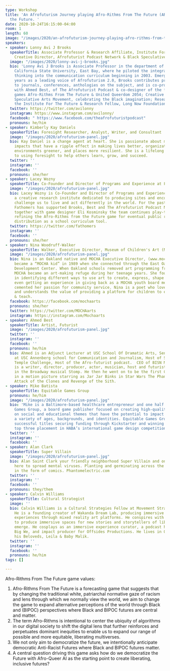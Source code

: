 ```yaml
---
type: Workshop
title: 'An Afrofuturism Journey playing Afro-Rithms From The Future (ARFTF) in Democratizing
  the Future. '
date: 2020-10-24T16:15:00-04:00
room: 1
length: 60
image: "/images/2020/an-afrofuturism-journey-playing-afro-rithms-from-the-future-in-democratizing-the-future.jpg"
speakers:
- speaker: Lonny Avi J Brooks
  speakerTitle: Associate Professor & Research Affiliate, Institute For The Future,
    Creative Director, Afrofuturist Podcast Network & Black Speculative Arts Movement
  image: "/images/2020/lonny-avi-j-brooks.jpg"
  bio: 'Lonny Avi J Brooks is Associate Professor in the department of communication,
    California State University, East Bay, where he piloted the integration of futures
    thinking into the communication curriculum beginning in 2003. Emerging in recent
    years as a leading voice of Afrofuturism 2.0, Brooks contributes prolifically
    to journals, conferences, anthologies on the subject, and is co-producer/co-creator,
    with Ahmed Best, of The Afrofuturist Podcast & co-designer of the forecasting
    games Afro-Rithms From The Future & United Queerdom 2054; Creative Director, Black
    Speculative Arts Movement, celebrating the Black imagination; Research Affiliate,
    the Institute For The Future & Research Fellow, Long Now Foundation. '
  twitter: https://twitter.com/avilonny
  instagram: https://www.instagram.com/avilonny/
  facebook: " https://www.facebook.com/theafrofuturistpodcast"
  pronouns: he/him
- speaker: Kimberly Kay Daniels
  speakerTitle: Foresight Researcher, Analyst, Writer, and Consultant
  image: "/images/2020/afrofuturism-panel.jpg"
  bio: Kay Daniel is a change agent at heart. She is passionate about making small
    impacts that have a ripple effect in making lives better, organizations smarter,
    environments greener, and places more resilient. She is a lifelong learner dedicated
    to using foresight to help others learn, grow, and succeed.
  twitter: ''
  instagram: ''
  facebook: ''
  pronouns: she/her
- speaker: Lacey Wozny
  speakerTitle: Co-Founder and Director of Programs and Experience at Fathomers
  image: "/images/2020/afrofuturism-panel.jpg"
  bio: Lacey Wozny is Co-Founder and Director of Programs and Experience at Fathomers,
    a creative research institute dedicated to producing sites and encounters that
    challenge us to live and act differently in the world. For the past two years,
    Fathomers has supported Brooks, Best and The Afrofuturist Podcast Network. Working
    together with game designer Eli Kosminsky the team continues play-testing and
    refining the Afro-Rithms from the Future game for eventual public release and
    distribution as a school curriculum tool.
  twitter: https://twitter.com/fathomers
  instagram: ''
  facebook: ''
  pronouns: she/her
- speaker: Nina Woodruff-Walker
  speakerTitle: Walker, Executive Director, Museum of Children's Art (MOCHA)
  image: "/images/2020/afrofuturism-panel.jpg"
  bio: Nina is an Oakland native and MOCHA Executive Director, (www.mocha.org) who
    became a “MOCHA kid” in 1989 when she connected through the East Oakland Youth
    Development Center. When Oakland schools removed art programming from the curriculum,
    MOCHA became an art-making refuge during her teenage years. She found delight
    in identifying different ways to use art to create, express, shape & influence,
    even getting an experience in giving back as a MOCHA youth board member. This
    cemented her passion for community service. Nina is a poet who loves visual arts
    and understands the value of providing a platform for children to express, create
    & teach.
  facebook: https://facebook.com/mochaarts
  pronouns: she/her
  twitter: https://twitter.com/MOCHAarts
  instagram: https://instagram.com/Mochaarts
- speaker: Ahmed Best
  speakerTitle: Artist, Futurist
  image: "/images/2020/afrofuturism-panel.jpg"
  twitter: ''
  instagram: ''
  facebook: ''
  pronouns: he/him
  bio: Ahmed is an Adjunct Lecturer at USC School Of Dramatic Arts, Senior Fellow
    at USC Annenberg school for Communication and Journalism, Host of STAR WARS Jedi
    Temple Challenge, Host of the Afro-futurist podcast.  CEO of BISN Media. Ahmed
    is a writer, director, producer, actor, musician, host and futurist. He starred
    in the Broadway musical Stomp. He then he went on to be the first CGI lead character
    in a motion picture starring as Jar Jar Binks in Star Wars The Phantom Menace,
    Attack of the Clones and Revenge of the Sith.
- speaker: Mike Batista
  speakerTitle: Equitable Games Group
  pronouns: he/him
  image: "/images/2020/afrofuturism-panel.jpg"
  bio: 'Mike is a Baltimore-based healthcare entrepreneur and one half of Equitable
    Games Group, a board game publisher focused on creating high-quality games based
    on social and educational themes that have the potential to impact people with
    a variety of ages, backgrounds, and identities. Equitable Games Group has designed
    successful titles securing funding through Kickstarter and winning accolades like
    top three placement in HABA’s international game design competition. '
  twitter: ''
  instagram: ''
  facebook: ''
- speaker: Alan Clark
  speakerTitle: Super Villain
  image: "/images/2020/afrofuturism-panel.jpg"
  bio: Alan Saint Clark your friendly neighborhood Super Villain and ontological mechanic
    here to spread mental viruses. Planting and germinating across the multiverse
    in the form of comics. Phantomelectric.com
  twitter: ''
  instagram: ''
  facebook: ''
  pronouns: they/them
- speaker: Calvin Williams
  speakerTitle: Cultural Strategist
  image: ''
  bio: Calvin Williams is a Cultural Strategies Fellow at Movement Strategy Center.
    He is a founding creator of Wakanda Dream Lab, producing immersive storytelling
    experiences through mixed reality art platforms. He conspires with fellow afrofuturists
    to produce immersive spaces for new stories and storytellers of liberation to
    emerge. He cosplays as an immersive experience curator, a podcast host for The
    Big We, and impact producer for Offsides Productions. He lives in Oakland with
    his Beloveds, Leila & Baby Malik.
  twitter: ''
  instagram: ''
  facebook: ''
  pronouns: he/him
tags: []

---
```

Afro-Rithms From The Future game values:

1. Afro-Rithms From The Future is a forecasting game that suggests that by changing the traditional white, patriarchal normative gaze of racism and lens through which we normally view the world, we aim to change the game to expand alternative perceptions of the world through Black and (BIPOC) perspectives where Black and BIPOC futures are central and matter. 
2. The term Afro-Rithms is intentional to center the ubiquity of algorithms in our digital society to shift the digital lens that further reinforces and perpetuates dominant inequities to enable us to expand our range of possible and more equitable, liberating multiverses. 
3. We not only aim to democratize the future, we intentionally anticipate democratic Anti-Racist Futures where Black and BIPOC futures matter. 
4. A central question driving this game asks how do we democratize the Future with Afro-Queer AI as the starting point to create liberating, inclusive futures?